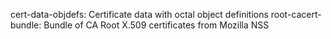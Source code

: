 cert-data-objdefs: Certificate data with octal object definitions
root-cacert-bundle: Bundle of CA Root X.509 certificates from Mozilla NSS

